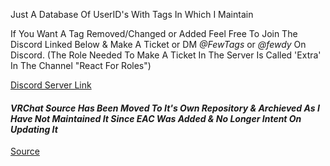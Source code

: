 Just A Database Of UserID's With Tags In Which I Maintain

If You Want A Tag Removed/Changed or Added Feel Free To Join The Discord Linked Below & Make A Ticket or DM *@FewTags* or *@fewdy* On Discord.
(The Role Needed To Make A Ticket In The Server Is Called 'Extra' In The Channel "React For Roles")

[Discord Server Link](https://discord.gg/A4QwEZJY6f)

#### *VRChat Source Has Been Moved To It's Own Repository & Archieved As I Have Not Maintained It Since EAC Was Added & No Longer Intent On Updating It*
[Source](https://github.com/Fewdys/FewTags-VRC-Source)
